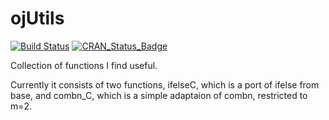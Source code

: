ojUtils
=======
[![Build Status](https://travis-ci.org/ojessen/ojUtils.svg?branch=master)](https://travis-ci.org/ojessen/ojUtils)
[![CRAN_Status_Badge](http://www.r-pkg.org/badges/version/ojUtils)](https://cran.r-project.org/package=ojUtils)

Collection of functions I find useful.

Currently it consists of two functions, ifelseC, which is a port of ifelse from base, and combn_C, which is a simple adaptaion of combn, restricted to m=2.
